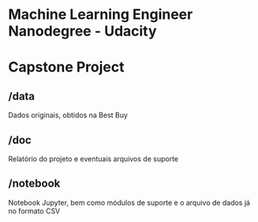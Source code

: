 # Machine Learning Engineer Nanodegree - Udacity
# Capstone Project

## /data 
Dados originais, obtidos na Best Buy

## /doc 
Relatório do projeto e eventuais arquivos de suporte

## /notebook 
Notebook Jupyter, bem como módulos de suporte e o arquivo de dados já no formato CSV
